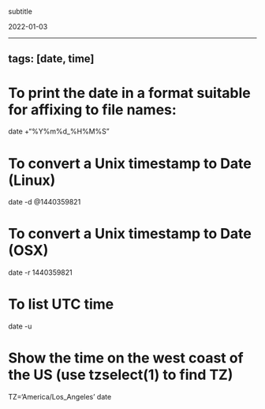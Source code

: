 subtitle

2022-01-03

------------------------------------------------------------------------

tags: \[date, time\]
--------------------

To print the date in a format suitable for affixing to file names:
==================================================================

date +“%Y%m%d\_%H%M%S”

To convert a Unix timestamp to Date (Linux)
===========================================

date -d <span class="citation" data-cites="1440359821">@1440359821</span>

To convert a Unix timestamp to Date (OSX)
=========================================

date -r 1440359821

To list UTC time
================

date -u

Show the time on the west coast of the US (use tzselect(1) to find TZ)
======================================================================

TZ=‘America/Los\_Angeles’ date
